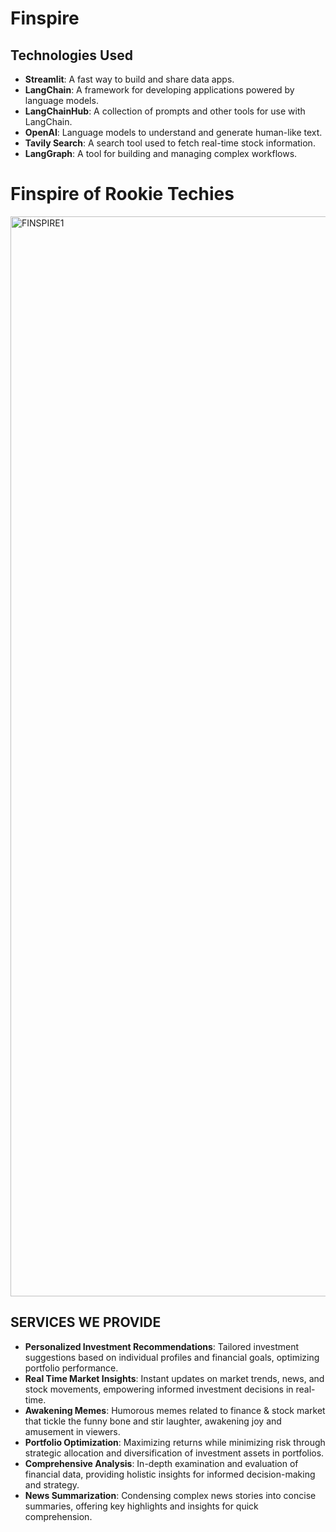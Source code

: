 # Finspire

## Technologies Used

- **Streamlit**: A fast way to build and share data apps.
- **LangChain**: A framework for developing applications powered by language models.
- **LangChainHub**: A collection of prompts and other tools for use with LangChain.
- **OpenAI**: Language models to understand and generate human-like text.
- **Tavily Search**: A search tool used to fetch real-time stock information.
- **LangGraph**: A tool for building and managing complex workflows.


# Finspire of Rookie Techies

<img width="1728" alt="FINSPIRE1" src="https://github.com/RookieTechies-FinWise/.github/assets/122113456/3ae78426-efc8-4658-a80c-4c2e074c77f4">

## SERVICES WE PROVIDE

- **Personalized Investment Recommendations**: Tailored investment suggestions based on individual profiles and financial goals, optimizing portfolio performance.
- **Real Time Market Insights**: Instant updates on market trends, news, and stock movements, empowering informed investment decisions in real-time.
- **Awakening Memes**: Humorous memes related to finance & stock market that tickle the funny bone and stir laughter, awakening joy and amusement in viewers.
- **Portfolio Optimization**: Maximizing returns while minimizing risk through strategic allocation and diversification of investment assets in portfolios.
- **Comprehensive Analysis**: In-depth examination and evaluation of financial data, providing holistic insights for informed decision-making and strategy.
- **News Summarization**: Condensing complex news stories into concise summaries, offering key highlights and insights for quick comprehension.

